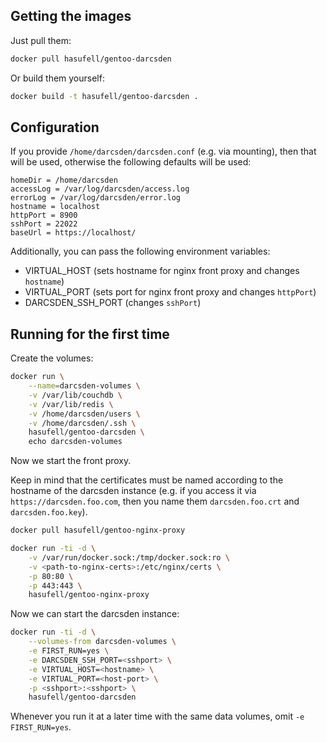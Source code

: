 ## Getting the images

Just pull them:
```sh
docker pull hasufell/gentoo-darcsden
```

Or build them yourself:
```sh
docker build -t hasufell/gentoo-darcsden .
```

## Configuration

If you provide `/home/darcsden/darcsden.conf` (e.g. via mounting), then
that will be used, otherwise the following defaults will be used:
```
homeDir = /home/darcsden
accessLog = /var/log/darcsden/access.log
errorLog = /var/log/darcsden/error.log
hostname = localhost
httpPort = 8900
sshPort = 22022
baseUrl = https://localhost/
```

Additionally, you can pass the following environment variables:
* VIRTUAL_HOST (sets hostname for nginx front proxy and changes `hostname`)
* VIRTUAL_PORT (sets port for nginx front proxy and changes `httpPort`)
* DARCSDEN_SSH_PORT (changes `sshPort`)

## Running for the first time

Create the volumes:
```sh
docker run \
	--name=darcsden-volumes \
	-v /var/lib/couchdb \
	-v /var/lib/redis \
	-v /home/darcsden/users \
	-v /home/darcsden/.ssh \
	hasufell/gentoo-darcsden \
	echo darcsden-volumes
```

Now we start the front proxy.

Keep in mind that the certificates must be named according to the hostname
of the darcsden instance (e.g. if you access it via `https://darcsden.foo.com`,
then you name them `darcsden.foo.crt` and `darcsden.foo.key`).
```sh
docker pull hasufell/gentoo-nginx-proxy

docker run -ti -d \
	-v /var/run/docker.sock:/tmp/docker.sock:ro \
	-v <path-to-nginx-certs>:/etc/nginx/certs \
	-p 80:80 \
	-p 443:443 \
	hasufell/gentoo-nginx-proxy
```

Now we can start the darcsden instance:
```sh
docker run -ti -d \
	--volumes-from darcsden-volumes \
	-e FIRST_RUN=yes \
	-e DARCSDEN_SSH_PORT=<sshport> \
	-e VIRTUAL_HOST=<hostname> \
	-e VIRTUAL_PORT=<host-port> \
	-p <sshport>:<sshport> \
	hasufell/gentoo-darcsden
```

Whenever you run it at a later time with the same data volumes,
omit `-e FIRST_RUN=yes`.
